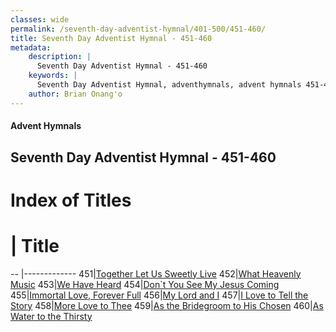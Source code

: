 ```yaml
---
classes: wide
permalink: /seventh-day-adventist-hymnal/401-500/451-460/
title: Seventh Day Adventist Hymnal - 451-460
metadata:
    description: |
      Seventh Day Adventist Hymnal - 451-460
    keywords: |
      Seventh Day Adventist Hymnal, adventhymnals, advent hymnals 451-460
    author: Brian Onang'o
---
```


#### Advent Hymnals
## Seventh Day Adventist Hymnal - 451-460

# Index of Titles
# | Title                        
-- |-------------
451|[Together Let Us Sweetly Live](/seventh-day-adventist-hymnal/401-500/451-460/Together-Let-Us-Sweetly-Live)
452|[What Heavenly Music](/seventh-day-adventist-hymnal/401-500/451-460/What-Heavenly-Music)
453|[We Have Heard](/seventh-day-adventist-hymnal/401-500/451-460/We-Have-Heard)
454|[Don\`t You See My Jesus Coming](/seventh-day-adventist-hymnal/401-500/451-460/Don`t-You-See-My-Jesus-Coming)
455|[Immortal Love, Forever Full](/seventh-day-adventist-hymnal/401-500/451-460/Immortal-Love,-Forever-Full)
456|[My Lord and I](/seventh-day-adventist-hymnal/401-500/451-460/My-Lord-and-I)
457|[I Love to Tell the Story](/seventh-day-adventist-hymnal/401-500/451-460/I-Love-to-Tell-the-Story)
458|[More Love to Thee](/seventh-day-adventist-hymnal/401-500/451-460/More-Love-to-Thee)
459|[As the Bridegroom to His Chosen](/seventh-day-adventist-hymnal/401-500/451-460/As-the-Bridegroom-to-His-Chosen)
460|[As Water to the Thirsty](/seventh-day-adventist-hymnal/401-500/451-460/As-Water-to-the-Thirsty)